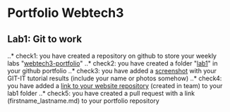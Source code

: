 # Portfolio Webtech3

## Lab1: Git to work

..* check1: you have created a repository on github to store your weekly labs "[webtech3-portfolio](https://github.com/LorienTheunissen/2imd-webtech3-portfolio)"
..* check2: you have created a folder "[lab1](https://github.com/LorienTheunissen/2imd-webtech3-portfolio/tree/master/lab1)" in your github portfolio
..* check3: you have added a [screenshot](https://github.com/LorienTheunissen/2imd-webtech3-portfolio/blob/master/lab1/Git-it/lab1_gitit_bewijs.png) with your GIT-IT tutorial results (include your name or photos somehow)
..* check4: you have added a [link to your website repository](https://github.com/LorienTheunissen/2imd-webtech3-portfolio/blob/master/lab1/website/README.md) (created in team) to your lab1 folder
..* check5: you have created a pull request with a link (firstname_lastname.md) to your portfolio repository 

